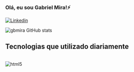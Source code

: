 ### Olá, eu sou Gabriel Mira!⚡

[![Linkedin](https://img.shields.io/badge/LinkedIn-0077B5?style=for-the-badge&logo=linkedin&logoColor=white)](https://www.linkedin.com/in/gabriel-mira-soares-santos-86b898216)

![gbmira GitHub stats](https://github-readme-stats.vercel.app/api?username=gbmira&show_icons=true&theme=dracula)

## Tecnologias que utilizado diariamente

<div style="display: inline_block"><br/>
  <img align="center" alt="html5" src="https://cdn.jsdelivr.net/gh/devicons/devicon@v2.15.1/devicon.min.css" />
</div>
